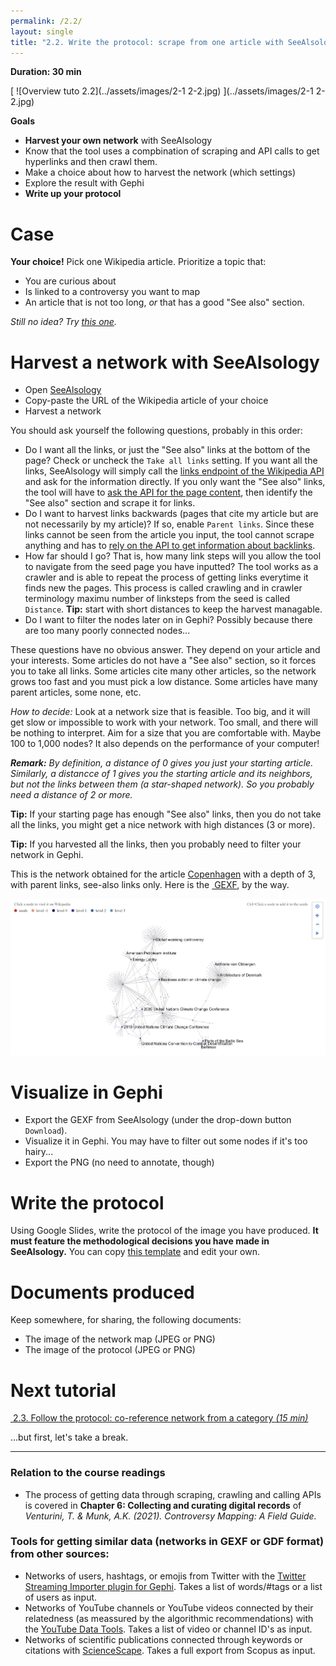 ```yaml
---
permalink: /2.2/
layout: single
title: "2.2. Write the protocol: scrape from one article with SeeAlsology"
---
```


**Duration: 30 min**

[
	![Overview tuto 2.2](../assets/images/2-1 2-2.jpg)
](../assets/images/2-1 2-2.jpg)

**Goals**
* **Harvest your own network** with SeeAlsology
* Know that the tool uses a compbination of scraping and API calls to get hyperlinks and then crawl them.
* Make a choice about how to harvest the network (which settings)
* Explore the result with Gephi
* **Write up your protocol**

# Case

**Your choice!** Pick one Wikipedia article. Prioritize a topic that:
* You are curious about
* Is linked to a controversy you want to map
* An article that is not too long, *or* that has a good "See also" section.

*Still no idea? Try [this one](https://en.wikipedia.org/wiki/Copenhagen).*

# Harvest a network with SeeAlsology

* Open [SeeAlsology](https://densitydesign.github.io/strumentalia-seealsology/)
* Copy-paste the URL of the Wikipedia article of your choice
* Harvest a network

You should ask yourself the following questions, probably in this order:
* Do I want all the links, or just the "See also" links at the bottom of the page? Check or uncheck the ```Take all links``` setting. If you want all the links, SeeAlsology will simply call the [links endpoint of the Wikipedia API](https://www.mediawiki.org/wiki/API:Links) and ask for the information directly. If you only want the "See also" links, the tool will have to [ask the API for the page content](https://www.mediawiki.org/wiki/API:Get_the_contents_of_a_page), then identify the "See also" section and scrape it for links.
* Do I want to harvest links backwards (pages that cite my article but are not necessarily by my article)? If so, enable ```Parent links```. Since these links cannot be seen from the article you input, the tool cannot scrape anything and has to [rely on the API to get information about backlinks](https://www.mediawiki.org/wiki/API:Backlinks).
* How far should I go? That is, how many link steps will you allow the tool to navigate from the seed page you have inputted? The tool works as a crawler and is able to repeat the process of getting links everytime it finds new the pages. This process is called crawling and in crawler terminology maximu number of linksteps from the seed is called ```Distance```. **Tip:** start with short distances to keep the harvest managable.
* Do I want to filter the nodes later on in Gephi? Possibly because there are too many poorly connected nodes...

These questions have no obvious answer. They depend on your article and your interests. Some articles do not have a "See also" section, so it forces you to take all links. Some articles cite many other articles, so the network grows too fast and you must pick a low distance. Some articles have many parent articles, some none, etc.

*How to decide:* Look at a network size that is feasible. Too big, and it will get slow or impossible to work with your network. Too small, and there will be nothing to interpret. Aim for a size that you are comfortable with. Maybe 100 to 1,000 nodes? It also depends on the performance of your computer!

***Remark:** By definition, a distance of 0 gives you just your starting article. Similarly, a distancce of 1 gives you the starting article and its neighbors, but not the links between them (a star-shaped network). So you probably need a distance of 2 or more.*

**Tip:** If your starting page has enough "See also" links, then you do not take all the links, you might get a nice network with high distances (3 or more).

**Tip:** If you harvested all the links, then you probably need to filter your network in Gephi.

This is the network obtained for the article [Copenhagen](https://en.wikipedia.org/wiki/Copenhagen) with a depth of 3, with parent links, see-also links only. Here is the [<i class="fas fa-file"></i>&nbsp;GEXF](../assets/data/2-2/see-also-copenhagen.gexf), by the way.

[
	![See also Copenhagen](../assets/images/2-2/see-also-copenhagen.png)
](../assets/images/2-2/see-also-copenhagen.png)

# Visualize in Gephi

* Export the GEXF from SeeAlsology (under the drop-down button ```Download```).
* Visualize it in Gephi. You may have to filter out some nodes if it's too hairy...
* Export the PNG (no need to annotate, though)

# Write the protocol

Using Google Slides, write the protocol of the image you have produced. **It must feature the methodological decisions you have made in SeeAlsology.** You can copy [this template](https://docs.google.com/presentation/d/1pnV8ofxUogb9dKgiBzVuXDI5C1hk3A3WXgHo3HRdWug/edit?usp=sharing) and edit your own.

# Documents produced

Keep somewhere, for sharing, the following documents:
* The image of the network map (JPEG or PNG)
* The image of the protocol (JPEG or PNG)

# Next tutorial

[<i class="fas fa-forward"></i>&nbsp;2.3. Follow the protocol: co-reference network from a category *(15 min)*](../2.3/)

...but first, let's take a break.

---

### Relation to the course readings

* The process of getting data through scraping, crawling and calling APIs is covered in **Chapter 6: Collecting and curating digital records** of *Venturini, T. & Munk, A.K. (2021). Controversy Mapping: A Field Guide.*

### Tools for getting similar data (networks in GEXF or GDF format) from other sources:
* Networks of users, hashtags, or emojis from Twitter with the [Twitter Streaming Importer plugin for Gephi](https://github.com/seinecle/gephi-tutorials/blob/master/src/main/asciidoc/en/plugins/twitter-streaming-importer-en.adoc). Takes a list of words/#tags or a list of users as input.
* Networks of YouTube channels or YouTube videos connected by their relatedness (as meassured by the algorithmic recommendations) with the [YouTube Data Tools](https://tools.digitalmethods.net/netvizz/youtube/). Takes a list of video or channel ID's as input.
* Networks of scientific publications connected through keywords or citations with [ScienceScape](http://medialab.github.io/sciencescape/). Takes a full export from Scopus as input.
